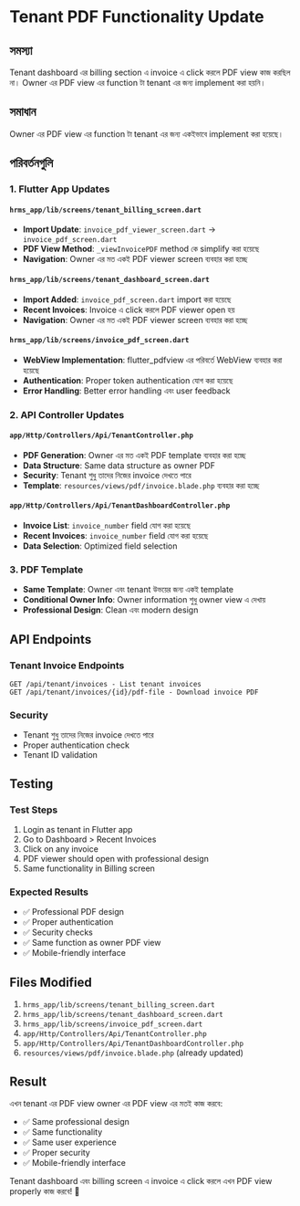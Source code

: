# Tenant PDF Functionality Update

## সমস্যা
Tenant dashboard এর billing section এ invoice এ click করলে PDF view কাজ করছিল না। Owner এর PDF view এর function টা tenant এর জন্য implement করা হয়নি।

## সমাধান
Owner এর PDF view এর function টা tenant এর জন্য একইভাবে implement করা হয়েছে।

## পরিবর্তনগুলি

### 1. Flutter App Updates

#### `hrms_app/lib/screens/tenant_billing_screen.dart`
- **Import Update**: `invoice_pdf_viewer_screen.dart` → `invoice_pdf_screen.dart`
- **PDF View Method**: `_viewInvoicePDF` method কে simplify করা হয়েছে
- **Navigation**: Owner এর মত একই PDF viewer screen ব্যবহার করা হচ্ছে

#### `hrms_app/lib/screens/tenant_dashboard_screen.dart`
- **Import Added**: `invoice_pdf_screen.dart` import করা হয়েছে
- **Recent Invoices**: Invoice এ click করলে PDF viewer open হয়
- **Navigation**: Owner এর মত একই PDF viewer screen ব্যবহার করা হচ্ছে

#### `hrms_app/lib/screens/invoice_pdf_screen.dart`
- **WebView Implementation**: flutter_pdfview এর পরিবর্তে WebView ব্যবহার করা হয়েছে
- **Authentication**: Proper token authentication যোগ করা হয়েছে
- **Error Handling**: Better error handling এবং user feedback

### 2. API Controller Updates

#### `app/Http/Controllers/Api/TenantController.php`
- **PDF Generation**: Owner এর মত একই PDF template ব্যবহার করা হচ্ছে
- **Data Structure**: Same data structure as owner PDF
- **Security**: Tenant শুধু তাদের নিজের invoice দেখতে পারে
- **Template**: `resources/views/pdf/invoice.blade.php` ব্যবহার করা হচ্ছে

#### `app/Http/Controllers/Api/TenantDashboardController.php`
- **Invoice List**: `invoice_number` field যোগ করা হয়েছে
- **Recent Invoices**: `invoice_number` field যোগ করা হয়েছে
- **Data Selection**: Optimized field selection

### 3. PDF Template
- **Same Template**: Owner এবং tenant উভয়ের জন্য একই template
- **Conditional Owner Info**: Owner information শুধু owner view এ দেখায়
- **Professional Design**: Clean এবং modern design

## API Endpoints

### Tenant Invoice Endpoints
```
GET /api/tenant/invoices - List tenant invoices
GET /api/tenant/invoices/{id}/pdf-file - Download invoice PDF
```

### Security
- Tenant শুধু তাদের নিজের invoice দেখতে পারে
- Proper authentication check
- Tenant ID validation

## Testing

### Test Steps
1. Login as tenant in Flutter app
2. Go to Dashboard > Recent Invoices
3. Click on any invoice
4. PDF viewer should open with professional design
5. Same functionality in Billing screen

### Expected Results
- ✅ Professional PDF design
- ✅ Proper authentication
- ✅ Security checks
- ✅ Same function as owner PDF view
- ✅ Mobile-friendly interface

## Files Modified

1. `hrms_app/lib/screens/tenant_billing_screen.dart`
2. `hrms_app/lib/screens/tenant_dashboard_screen.dart`
3. `hrms_app/lib/screens/invoice_pdf_screen.dart`
4. `app/Http/Controllers/Api/TenantController.php`
5. `app/Http/Controllers/Api/TenantDashboardController.php`
6. `resources/views/pdf/invoice.blade.php` (already updated)

## Result

এখন tenant এর PDF view owner এর PDF view এর মতই কাজ করবে:
- ✅ Same professional design
- ✅ Same functionality
- ✅ Same user experience
- ✅ Proper security
- ✅ Mobile-friendly interface

Tenant dashboard এবং billing screen এ invoice এ click করলে এখন PDF view properly কাজ করবে! 🎉 
